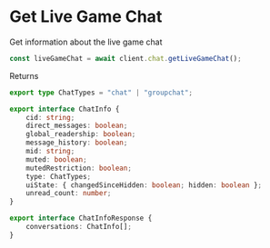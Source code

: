 # Get Live Game Chat

Get information about the live game chat

```js
const liveGameChat = await client.chat.getLiveGameChat();
```

Returns

```ts
export type ChatTypes = "chat" | "groupchat";

export interface ChatInfo {
    cid: string;
    direct_messages: boolean;
    global_readership: boolean;
    message_history: boolean;
    mid: string;
    muted: boolean;
    mutedRestriction: boolean;
    type: ChatTypes;
    uiState: { changedSinceHidden: boolean; hidden: boolean };
    unread_count: number;
}

export interface ChatInfoResponse {
    conversations: ChatInfo[];
}
```
